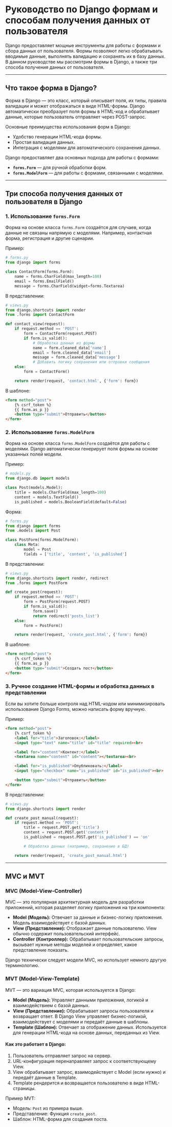 # Руководство по Django формам и способам получения данных от пользователя

Django предоставляет мощные инструменты для работы с формами и сбора данных от пользователя. Формы позволяют легко обрабатывать вводимые данные, выполнять валидацию и сохранять их в базу данных. В данном руководстве мы рассмотрим формы в Django, а также три способа получения данных от пользователя.

---

## Что такое форма в Django?

Форма в Django — это класс, который описывает поля, их типы, правила валидации и может отображаться в виде HTML-формы. Django автоматически преобразует поля формы в HTML-код и обрабатывает данные, которые пользователь отправляет через POST-запрос.

Основные преимущества использования форм в Django:
- Удобство генерации HTML-кода формы.
- Простая валидация данных.
- Интеграция с моделями для автоматического сохранения данных.

Django предоставляет два основных подхода для работы с формами:
- **`forms.Form`** — для ручной обработки форм.
- **`forms.ModelForm`** — для работы с формами, связанными с моделями.

---

## Три способа получения данных от пользователя в Django

### 1. Использование `forms.Form`

Форма на основе класса `forms.Form` создаётся для случаев, когда данные не связаны напрямую с моделями. Например, контактная форма, регистрация и другие сценарии.

Пример:
```python
# forms.py
from django import forms

class ContactForm(forms.Form):
    name = forms.CharField(max_length=100)
    email = forms.EmailField()
    message = forms.CharField(widget=forms.Textarea)
```

В представлении:
```python
# views.py
from django.shortcuts import render
from .forms import ContactForm

def contact_view(request):
    if request.method == 'POST':
        form = ContactForm(request.POST)
        if form.is_valid():
            # Обработка данных из формы
            name = form.cleaned_data['name']
            email = form.cleaned_data['email']
            message = form.cleaned_data['message']
            # Добавить логику сохранения или отправки сообщения
    else:
        form = ContactForm()

    return render(request, 'contact.html', {'form': form})
```

В шаблоне:
```html
<form method="post">
    {% csrf_token %}
    {{ form.as_p }}
    <button type="submit">Отправить</button>
</form>
```

### 2. Использование `forms.ModelForm`

Форма на основе класса `forms.ModelForm` создаётся для работы с моделями. Django автоматически генерирует поля формы на основе указанных полей модели.

Пример:
```python
# models.py
from django.db import models

class Post(models.Model):
    title = models.CharField(max_length=100)
    content = models.TextField()
    is_published = models.BooleanField(default=False)
```

Форма:
```python
# forms.py
from django import forms
from .models import Post

class PostForm(forms.ModelForm):
    class Meta:
        model = Post
        fields = ['title', 'content', 'is_published']
```

В представлении:
```python
# views.py
from django.shortcuts import render, redirect
from .forms import PostForm

def create_post(request):
    if request.method == 'POST':
        form = PostForm(request.POST)
        if form.is_valid():
            form.save()
            return redirect('posts_list')
    else:
        form = PostForm()

    return render(request, 'create_post.html', {'form': form})
```

В шаблоне:
```html
<form method="post">
    {% csrf_token %}
    {{ form.as_p }}
    <button type="submit">Создать пост</button>
</form>
```

### 3. Ручное создание HTML-формы и обработка данных в представлении

Если вы хотите больше контроля над HTML-кодом или минимизировать использование Django Forms, можно написать форму вручную.

Пример:
```html
<form method="post">
    {% csrf_token %}
    <label for="title">Заголовок:</label>
    <input type="text" name="title" id="title" required><br>

    <label for="content">Контент:</label>
    <textarea name="content" id="content"></textarea><br>

    <label for="is_published">Опубликовать:</label>
    <input type="checkbox" name="is_published" id="is_published"><br>

    <button type="submit">Отправить</button>
</form>
```

В представлении:
```python
# views.py
from django.shortcuts import render

def create_post_manual(request):
    if request.method == 'POST':
        title = request.POST.get('title')
        content = request.POST.get('content')
        is_published = request.POST.get('is_published') == 'on'

        # Обработка данных (например, сохранение в БД)

    return render(request, 'create_post_manual.html')
```

---

## MVC и MVT

### MVC (Model-View-Controller)
MVC — это популярная архитектурная модель для разработки приложений, которая разделяет логику приложения на три компонента:
- **Model (Модель):** Отвечает за данные и бизнес-логику приложения. Модель взаимодействует с базой данных.
- **View (Представление):** Отображает данные пользователю. View обычно содержит пользовательский интерфейс.
- **Controller (Контроллер):** Обрабатывает пользовательские запросы, вызывает нужные методы моделей и определяет, какое представление показать.

Django технически следует модели MVC, но использует немного другую терминологию.

### MVT (Model-View-Template)
MVT — это вариация MVC, которая используется в Django:
- **Model (Модель):** Управляет данными приложения, логикой и взаимодействием с базой данных.
- **View (Представление):** Обрабатывает запросы пользователя и возвращает ответ. В Django View управляет бизнес-логикой, взаимодействует с моделями и передаёт данные в шаблоны.
- **Template (Шаблон):** Отвечает за отображение данных. Используется для генерации HTML-кода на основе данных, переданных из View.

#### Как это работает в Django:
1. Пользователь отправляет запрос на сервер.
2. URL-конфигурация перенаправляет запрос к соответствующему View.
3. View обрабатывает запрос, взаимодействует с Model (если нужно) и передаёт данные в Template.
4. Template рендерится и возвращается пользователю в виде HTML-страницы.

Пример MVT:
- Модель: `Post` из примера выше.
- Представление: Функция `create_post`.
- Шаблон: HTML-форма для создания поста.

